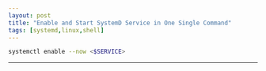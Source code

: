 ```yaml
---
layout: post
title: "Enable and Start SystemD Service in One Single Command"
tags: [systemd,linux,shell]
---
```


```bash
systemctl enable --now <$SERVICE>
```

---
